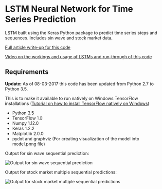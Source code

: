 # LSTM Neural Network for Time Series Prediction

LSTM built using the Keras Python package to predict time series steps and sequences. Includes sin wave and stock market data.

[Full article write-up for this code](http://www.jakob-aungiers.com/articles/a/LSTM-Neural-Network-for-Time-Series-Prediction)

[Video on the workings and usage of LSTMs and run-through of this code](https://www.youtube.com/watch?v=2np77NOdnwk)

## Requirements
**Update:** As of 08-03-2017 this code has been updated from Python 2.7 to Python 3.5.

This is to make it available to run natively on Windows TensorFlow installations ([Tutorial on how to install TensorFlow natively on Windows](http://www.jakob-aungiers.com/articles/a/Installing-TensorFlow-GPU-Natively%C2%A0on-Windows-10))

* Python 3.5
* TensorFlow 1.0
* Numpy 1.12.0
* Keras 1.2.2
* Matplotlib 2.0.0
* pydot and graphviz (For creating visualization of the model into model.pnng file)

Output for sin wave sequential prediction:

![Output for sin wave sequential prediction](http://jakob-aungiers.com/jakob-aungiers/public/img/article/lstm-neural-network-timeseries/sinseqprediction.png)

Output for stock market multiple sequential predictions:

![Output for stock market multiple sequential predictions](http://jakob-aungiers.com/jakob-aungiers/public/img/article/lstm-neural-network-timeseries/stockmultseqprediction.png)